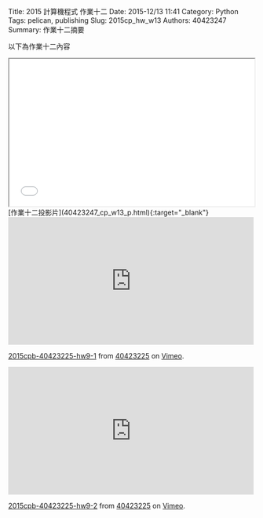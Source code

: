 Title: 2015 計算機程式 作業十二
Date: 2015-12/13 11:41
Category: Python
Tags: pelican, publishing
Slug: 2015cp_hw_w13
Authors: 40423247
Summary: 作業十二摘要

以下為作業十二內容

<iframe src="40423247_cp_w13_p.html" width="500" height="300"></iframe>
[作業十二投影片](40423247_cp_w13_p.html){:target="_blank"}
<iframe src="https://player.vimeo.com/video/148641468" width="500" height="260" frameborder="0" webkitallowfullscreen mozallowfullscreen allowfullscreen></iframe> <p><a href="https://vimeo.com/148641468">2015cpb-40423225-hw9-1</a> from <a href="https://vimeo.com/user45523667">40423225</a> on <a href="https://vimeo.com">Vimeo</a>.</p>

<iframe src="https://player.vimeo.com/video/148641467" width="500" height="260" frameborder="0" webkitallowfullscreen mozallowfullscreen allowfullscreen></iframe> <p><a href="https://vimeo.com/148641467">2015cpb-40423225-hw9-2</a> from <a href="https://vimeo.com/user45523667">40423225</a> on <a href="https://vimeo.com">Vimeo</a>.</p>